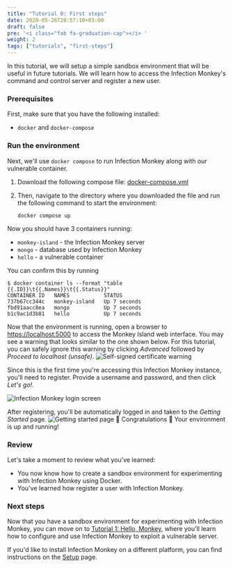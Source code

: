 ```yaml
---
title: "Tutorial 0: First steps"
date: 2020-05-26T20:57:10+03:00
draft: false
pre: '<i class="fab fa-graduation-cap"></i> '
weight: 2
tags: ["tutorials", "first-steps"]
---
```


In this tutorial, we will setup a simple sandbox environment that will be
useful in future tutorials. We will learn how to access the Infection Monkey's
command and control server and register a new user.

### Prerequisites
First, make sure that you have the following installed:
- `docker` and `docker-compose`

### Run the environment
Next, we'll use `docker compose` to run Infection Monkey along with our
vulnerable container.

1. Download the following compose file: [docker-compose.yml](docker/docker-compose.yaml)

2. Then, navigate to the directory where you downloaded the file and run the
   following command to start the environment:

   ```
   docker compose up
   ```

Now you should have 3 containers running:
- `monkey-island` - the Infection Monkey server
- `mongo` - database used by Infection Monkey
- `hello` - a vulnerable container

You can confirm this by running
```
$ docker container ls --format "table {{.ID}}\t{{.Names}}\t{{.Status}}"
CONTAINER ID   NAMES           STATUS
737b67cc344c   monkey-island   Up 7 seconds
fbd91aacc8ea   mongo           Up 7 seconds
b1c9ac1d3b81   hello           Up 7 seconds
```

Now that the environment is running, open a browser to
[https://localhost:5000](https://localhost:5000) to access the Monkey Island
web interface. You may see a warning that looks similar to the one shown below. For this tutorial, you can safely ignore this warning by clicking _Advanced_ followed by _Proceed to localhost (unsafe)_.
![Self-signed certificate warning](../../images/tutorials/first-steps/010-certificate.jpg)

Since this is the first time you're accessing this Infection
Monkey instance, you'll need to register. Provide a username and password, and
then click _Let's go!_.

![Infection Monkey login screen](../../images/tutorials/first-steps/020-registration-page.jpg)

After registering, you'll be automatically logged in and taken to the _Getting
Started_ page.
![Getting started
page](../../images/tutorials/first-steps/030-getting-started-page.jpg)
🎉 Congratulations 🎉 Your environment is up and running!

### Review
Let's take a moment to review what you've learned:
- You now know how to create a sandbox environment for experimenting with
  Infection Monkey using Docker.
- You've learned how register a user with Infection Monkey.


### Next steps
Now that you have a sandbox environment for experimenting with Infection
Monkey, you can move on to [Tutorial 1: Hello, Monkey](../hello-monkey), where
you'll learn how to configure and use Infection Monkey to exploit a vulnerable
server.

If you'd like to install Infection Monkey on a different platform, you can find
instructions on the [Setup](../../setup) page.
